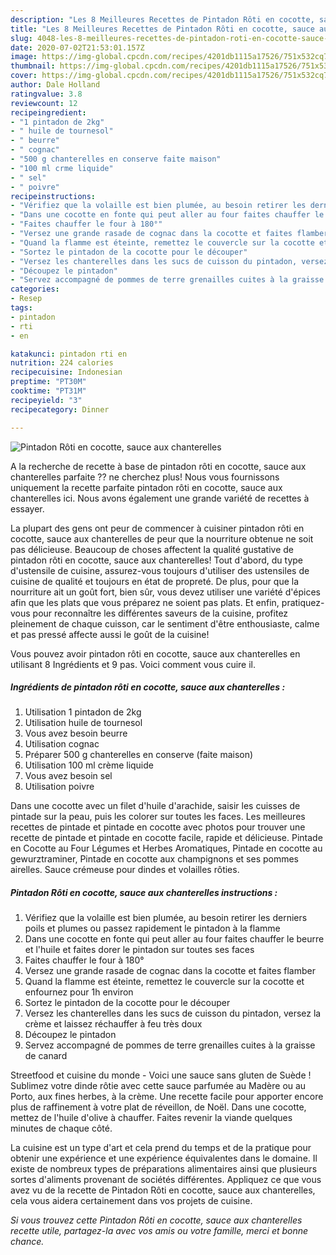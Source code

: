 ```yaml
---
description: "Les 8 Meilleures Recettes de Pintadon Rôti en cocotte, sauce aux chanterelles"
title: "Les 8 Meilleures Recettes de Pintadon Rôti en cocotte, sauce aux chanterelles"
slug: 4048-les-8-meilleures-recettes-de-pintadon-roti-en-cocotte-sauce-aux-chanterelles
date: 2020-07-02T21:53:01.157Z
image: https://img-global.cpcdn.com/recipes/4201db1115a17526/751x532cq70/pintadon-roti-en-cocotte-sauce-aux-chanterelles-photo-principale-de-la-recette.jpg
thumbnail: https://img-global.cpcdn.com/recipes/4201db1115a17526/751x532cq70/pintadon-roti-en-cocotte-sauce-aux-chanterelles-photo-principale-de-la-recette.jpg
cover: https://img-global.cpcdn.com/recipes/4201db1115a17526/751x532cq70/pintadon-roti-en-cocotte-sauce-aux-chanterelles-photo-principale-de-la-recette.jpg
author: Dale Holland
ratingvalue: 3.8
reviewcount: 12
recipeingredient:
- "1 pintadon de 2kg"
- " huile de tournesol"
- " beurre"
- " cognac"
- "500 g chanterelles en conserve faite maison"
- "100 ml crme liquide"
- " sel"
- " poivre"
recipeinstructions:
- "Vérifiez que la volaille est bien plumée, au besoin retirer les derniers poils et plumes ou passez rapidement le pintadon à la flamme"
- "Dans une cocotte en fonte qui peut aller au four faites chauffer le beurre et l&#39;huile et faites dorer le pintadon sur toutes ses faces"
- "Faites chauffer le four à 180°"
- "Versez une grande rasade de cognac dans la cocotte et faites flamber"
- "Quand la flamme est éteinte, remettez le couvercle sur la cocotte et enfournez pour 1h environ"
- "Sortez le pintadon de la cocotte pour le découper"
- "Versez les chanterelles dans les sucs de cuisson du pintadon, versez la crème et laissez réchauffer à feu très doux"
- "Découpez le pintadon"
- "Servez accompagné de pommes de terre grenailles cuites à la graisse de canard"
categories:
- Resep
tags:
- pintadon
- rti
- en

katakunci: pintadon rti en 
nutrition: 224 calories
recipecuisine: Indonesian
preptime: "PT30M"
cooktime: "PT31M"
recipeyield: "3"
recipecategory: Dinner

---
```



![Pintadon Rôti en cocotte, sauce aux chanterelles](https://img-global.cpcdn.com/recipes/4201db1115a17526/751x532cq70/pintadon-roti-en-cocotte-sauce-aux-chanterelles-photo-principale-de-la-recette.jpg)

A la recherche de recette à base de pintadon rôti en cocotte, sauce aux chanterelles parfaite ?? ne cherchez plus! Nous vous fournissons uniquement la recette parfaite pintadon rôti en cocotte, sauce aux chanterelles ici. Nous avons également une grande variété de recettes à essayer.

La plupart des gens ont peur de commencer à cuisiner pintadon rôti en cocotte, sauce aux chanterelles de peur que la nourriture obtenue ne soit pas délicieuse. Beaucoup de choses affectent la qualité gustative de pintadon rôti en cocotte, sauce aux chanterelles! Tout d'abord, du type d'ustensile de cuisine, assurez-vous toujours d'utiliser des ustensiles de cuisine de qualité et toujours en état de propreté. De plus, pour que la nourriture ait un goût fort, bien sûr, vous devez utiliser une variété d'épices afin que les plats que vous préparez ne soient pas plats. Et enfin, pratiquez-vous pour reconnaître les différentes saveurs de la cuisine, profitez pleinement de chaque cuisson, car le sentiment d'être enthousiaste, calme et pas pressé affecte aussi le goût de la cuisine!

<!--inarticleads1-->

Vous pouvez avoir pintadon rôti en cocotte, sauce aux chanterelles en utilisant 8 Ingrédients et 9 pas. Voici comment vous cuire il.

##### Ingrédients de pintadon rôti en cocotte, sauce aux chanterelles :

1. Utilisation 1 pintadon de 2kg
1. Utilisation  huile de tournesol
1. Vous avez besoin  beurre
1. Utilisation  cognac
1. Préparer 500 g chanterelles en conserve (faite maison)
1. Utilisation 100 ml crème liquide
1. Vous avez besoin  sel
1. Utilisation  poivre


Dans une cocotte avec un filet d&#39;huile d&#39;arachide, saisir les cuisses de pintade sur la peau, puis les colorer sur toutes les faces. Les meilleures recettes de pintade et pintade en cocotte avec photos pour trouver une recette de pintade et pintade en cocotte facile, rapide et délicieuse. Pintade en Cocotte au Four Légumes et Herbes Aromatiques, Pintade en cocotte au gewurztraminer, Pintade en cocotte aux champignons et ses pommes airelles. Sauce crémeuse pour dindes et volailles rôties. 

<!--inarticleads2-->

##### Pintadon Rôti en cocotte, sauce aux chanterelles instructions :

1. Vérifiez que la volaille est bien plumée, au besoin retirer les derniers poils et plumes ou passez rapidement le pintadon à la flamme
1. Dans une cocotte en fonte qui peut aller au four faites chauffer le beurre et l&#39;huile et faites dorer le pintadon sur toutes ses faces
1. Faites chauffer le four à 180°
1. Versez une grande rasade de cognac dans la cocotte et faites flamber
1. Quand la flamme est éteinte, remettez le couvercle sur la cocotte et enfournez pour 1h environ
1. Sortez le pintadon de la cocotte pour le découper
1. Versez les chanterelles dans les sucs de cuisson du pintadon, versez la crème et laissez réchauffer à feu très doux
1. Découpez le pintadon
1. Servez accompagné de pommes de terre grenailles cuites à la graisse de canard


Streetfood et cuisine du monde - Voici une sauce sans gluten de Suède ! Sublimez votre dinde rôtie avec cette sauce parfumée au Madère ou au Porto, aux fines herbes, à la crème. Une recette facile pour apporter encore plus de raffinement à votre plat de réveillon, de Noël. Dans une cocotte, mettez de l&#39;huile d&#39;olive à chauffer. Faites revenir la viande quelques minutes de chaque côté. 

<!--inarticleads1-->

<p>
La cuisine est un type d'art et cela prend du temps et de la pratique pour obtenir une expérience et une expérience équivalentes dans le domaine. Il existe de nombreux types de préparations alimentaires ainsi que plusieurs sortes d'aliments provenant de sociétés différentes. Appliquez ce que vous avez vu de la recette de Pintadon Rôti en cocotte, sauce aux chanterelles, cela vous aidera certainement dans vos projets de cuisine.
</p>

<p>
<i>Si vous trouvez cette Pintadon Rôti en cocotte, sauce aux chanterelles recette utile, partagez-la avec vos amis ou votre famille, merci et bonne chance.</i>
</p>
